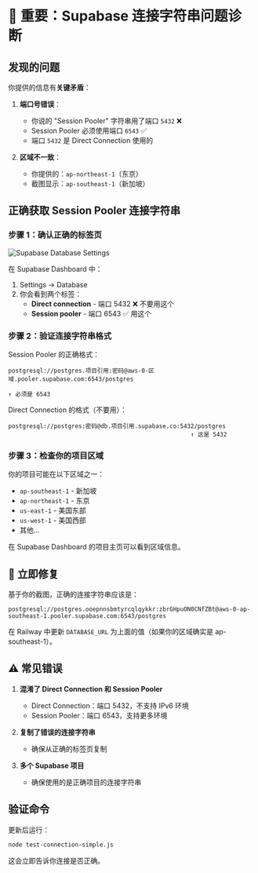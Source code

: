 # 🚨 重要：Supabase 连接字符串问题诊断

## 发现的问题

你提供的信息有**关键矛盾**：

1. **端口号错误**：
   - 你说的 "Session Pooler" 字符串用了端口 `5432` ❌
   - Session Pooler 必须使用端口 `6543` ✅
   - 端口 `5432` 是 Direct Connection 使用的

2. **区域不一致**：
   - 你提供的：`ap-northeast-1`（东京）
   - 截图显示：`ap-southeast-1`（新加坡）

## 正确获取 Session Pooler 连接字符串

### 步骤 1：确认正确的标签页

![Supabase Database Settings](https://supabase.com/docs/img/guides/database/connection-pooler-config.png)

在 Supabase Dashboard 中：
1. Settings → Database
2. 你会看到两个标签：
   - **Direct connection** - 端口 5432 ❌ 不要用这个
   - **Session pooler** - 端口 6543 ✅ 用这个

### 步骤 2：验证连接字符串格式

Session Pooler 的正确格式：
```
postgresql://postgres.项目引用:密码@aws-0-区域.pooler.supabase.com:6543/postgres
                                                                      ↑ 必须是 6543
```

Direct Connection 的格式（不要用）：
```
postgresql://postgres:密码@db.项目引用.supabase.co:5432/postgres
                                                    ↑ 这是 5432
```

### 步骤 3：检查你的项目区域

你的项目可能在以下区域之一：
- `ap-southeast-1` - 新加坡
- `ap-northeast-1` - 东京
- `us-east-1` - 美国东部
- `us-west-1` - 美国西部
- 其他...

在 Supabase Dashboard 的项目主页可以看到区域信息。

## 🔧 立即修复

基于你的截图，正确的连接字符串应该是：
```
postgresql://postgres.ooepnnsbmtyrcqlqykkr:zbrGHpuON0CNfZBt@aws-0-ap-southeast-1.pooler.supabase.com:6543/postgres
```

在 Railway 中更新 `DATABASE_URL` 为上面的值（如果你的区域确实是 ap-southeast-1）。

## ⚠️ 常见错误

1. **混淆了 Direct Connection 和 Session Pooler**
   - Direct Connection：端口 5432，不支持 IPv6 环境
   - Session Pooler：端口 6543，支持更多环境

2. **复制了错误的连接字符串**
   - 确保从正确的标签页复制

3. **多个 Supabase 项目**
   - 确保使用的是正确项目的连接字符串

## 验证命令

更新后运行：
```bash
node test-connection-simple.js
```

这会立即告诉你连接是否正确。